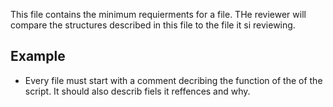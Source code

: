 This file contains the minimum requierments for a file.  THe reviewer will compare the structures described in this file to the file it si reviewing.  

## Example
* Every file must start with a comment decribing the function of the of the script.  It should also describ fiels it reffences and why.